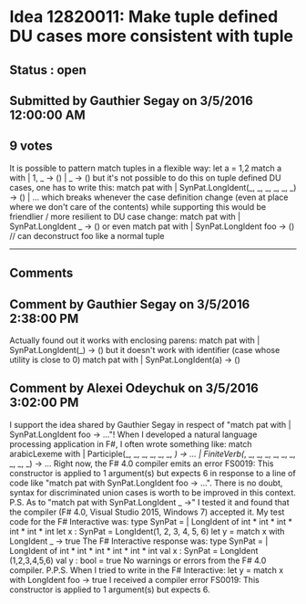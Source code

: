 # Idea 12820011: Make tuple defined DU cases more consistent with tuple #

## Status : open

## Submitted by Gauthier Segay on 3/5/2016 12:00:00 AM

## 9 votes

It is possible to pattern match tuples in a flexible way:
let a = 1,2
match a with
| 1, _ -> ()
| _ -> ()
but it's not possible to do this on tuple defined DU cases, one has to write this:
match pat with
| SynPat.LongIdent(_, _, _, _, _, _) -> ()
| ...
which breaks whenever the case definition change (even at place where we don't care of the contents)
while supporting this would be friendlier / more resilient to DU case change:
match pat with
| SynPat.LongIdent _ -> ()
or even
match pat with
| SynPat.LongIdent foo -> () // can deconstruct foo like a normal tuple


------------------------
## Comments


## Comment by Gauthier Segay on 3/5/2016 2:38:00 PM
Actually found out it works with enclosing parens:
match pat with
| SynPat.LongIdent(_) -> ()
but it doesn't work with identifier (case whose utility is close to 0)
match pat with
| SynPat.LongIdent(a) -> ()


## Comment by Alexei Odeychuk on 3/5/2016 3:02:00 PM
I support the idea shared by Gauthier Segay in respect of "match pat with
| SynPat.LongIdent foo -> ..."! When I developed a natural language processing application in F#, I often wrote something like: match arabicLexeme with
| Participle(_, _, _, _, _, _, _) -> ...
| FiniteVerb(_, _, _, _, _, _, _, _, _, _) -> ... Right now, the F# 4.0 compiler emits an error FS0019: This constructor is applied to 1 argument(s) but expects 6 in response to a line of code like "match pat with SynPat.LongIdent foo -> ...". There is no doubt, syntax for discriminated union cases is worth to be improved in this context.
P.S. As to "match pat with SynPat.LongIdent _ ->" I tested it and found that the compiler (F# 4.0, Visual Studio 2015, Windows 7) accepted it.
My test code for the F# Interactive was:
type SynPat =
| LongIdent of int * int * int * int * int * int
let x : SynPat = LongIdent(1, 2, 3, 4, 5, 6)
let y = match x with LongIdent _ -> true
The F# Interactive response was:
type SynPat = | LongIdent of int * int * int * int * int * int
val x : SynPat = LongIdent (1,2,3,4,5,6)
val y : bool = true
No warnings or errors from the F# 4.0 compiler.
P.P.S. When I tried to write in the F# Interactive:
let y = match x with LongIdent foo -> true
I received a compiler error FS0019: This constructor is applied to 1 argument(s) but expects 6.

